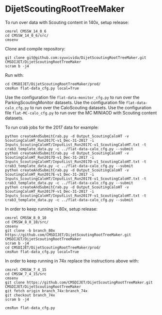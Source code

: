 DijetScoutingRootTreeMaker
==========================

To run over data with Scouting content in 140x, setup release:

```
cmsrel CMSSW_14_0_6
cd CMSSW_14_0_6/src/
cmsenv
```

Clone and compile repository:

```
git clone git@github.com:syuvivida/DijetScoutingRootTreeMaker.git CMSDIJET/DijetScoutingRootTreeMaker
scram b -j4
```

Run with:

```
cd CMSDIJET/DijetScoutingRootTreeMaker/prod/
cmsRun flat-data_cfg.py local=True
```

Use the configuration file `flat-data-monitor_cfg.py` to run over the ParkingScoutingMonitor datasets.
Use the configuration file `flat-data-calo_cfg.py` to run over the CaloScouting datasets.
Use the configuration file `flat-MC-calo_cfg.py` to run over the MC MINIAOD with Scouting content datasets.

To run crab jobs for the 2017 data for example:

```
python createAndSubmitCrab.py -d Output_ScoutingCaloHT -v ScoutingCaloHT_Run2017C-v1_Dec-31-2017 -i Inputs_ScoutingCaloHT/InputList_Run2017C-v1_ScoutingCaloHT.txt -t crab3_template_data.py -c ../flat-data-calo_cfg.py --submit
python createAndSubmitCrab.py -d Output_ScoutingCaloHT -v ScoutingCaloHT_Run2017D-v1_Dec-31-2017 -i Inputs_ScoutingCaloHT/InputList_Run2017D-v1_ScoutingCaloHT.txt -t crab3_template_data.py -c ../flat-data-calo_cfg.py --submit
python createAndSubmitCrab.py -d Output_ScoutingCaloHT -v ScoutingCaloHT_Run2017E-v1_Dec-31-2017 -i Inputs_ScoutingCaloHT/InputList_Run2017E-v1_ScoutingCaloHT.txt -t crab3_template_data.py -c ../flat-data-calo_cfg.py --submit
python createAndSubmitCrab.py -d Output_ScoutingCaloHT -v ScoutingCaloHT_Run2017F-v1_Dec-31-2017 -i Inputs_ScoutingCaloHT/InputList_Run2017F-v1_ScoutingCaloHT.txt -t crab3_template_data.py -c ../flat-data-calo_cfg.py --submit
```

In order to keep running in 80x, setup release:

```
cmsrel CMSSW_8_0_10
cd CMSSW_8_0_10/src/
cmsenv
git clone -b branch_80x https://github.com/CMSDIJET/DijetScoutingRootTreeMaker.git CMSDIJET/DijetScoutingRootTreeMaker
scram b -j4
cd CMSDIJET/DijetScoutingRootTreeMaker/prod/
cmsRun flat-data_cfg.py local=True
```

In order to keep running in 74x replace the instructions above with:

```
cmsrel CMSSW_7_4_15
cd CMSSW_7_4_15/src
cmsenv
git clone https://github.com/CMSDIJET/DijetScoutingRootTreeMaker.git CMSDIJET/DijetScoutingRootTreeMaker
git fetch origin branch_74x:branch_74x
git checkout branch_74x
scram b -j4

cmsRun flat-data_cfg.py
```
